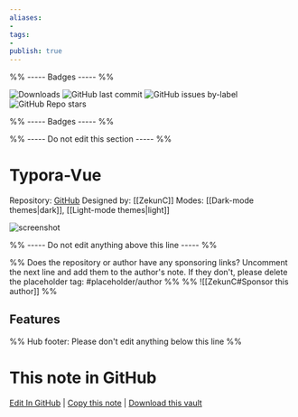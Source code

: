 ```yaml
---
aliases:
- 
tags: 
- 
publish: true
---
```


%% ----- Badges ----- %%

![Downloads](https://img.shields.io/badge/downloads-19532-573E7A?style=for-the-badge&logo=)
![GitHub last commit](https://img.shields.io/github/last-commit/ZekunC/Obsidian-Typora-Vue-Theme?color=573E7A&label=last%20update&logo=github&style=for-the-badge)
![GitHub issues by-label](https://img.shields.io/github/issues/ZekunC/Obsidian-Typora-Vue-Theme/help%20wanted?color=573E7A&logo=github&style=for-the-badge) 
![GitHub Repo stars](https://img.shields.io/github/stars/ZekunC/Obsidian-Typora-Vue-Theme?color=573E7A&logo=github&style=for-the-badge)

%% ----- Badges ----- %%

%% ----- Do not edit this section ----- %%

# Typora-Vue

Repository: [GitHub](https://github.com/ZekunC/Obsidian-Typora-Vue-Theme)
Designed by: [[ZekunC]]
Modes: [[Dark-mode themes|dark]], [[Light-mode themes|light]]



![screenshot](https://github.com/ZekunC/Obsidian-Typora-Vue-Theme/raw/HEAD/obsidian-typora-vue.png)

%% ----- Do not edit anything above this line ----- %% 

%% Does the repository or author have any sponsoring links? Uncomment the next line and add them to the author's note. If they don't, please delete the placeholder tag: #placeholder/author %%
%% ![[ZekunC#Sponsor this author]] %%


## Features



%% Hub footer: Please don't edit anything below this line %%

# This note in GitHub

<span class="git-footer">[Edit In GitHub](https://github.dev/obsidian-community/obsidian-hub/blob/main/02%20-%20Community%20Expansions/02.05%20All%20Community%20Expansions/Themes/Typora-Vue.md "git-hub-edit-note") | [Copy this note](https://raw.githubusercontent.com/obsidian-community/obsidian-hub/main/02%20-%20Community%20Expansions/02.05%20All%20Community%20Expansions/Themes/Typora-Vue.md "git-hub-copy-note") | [Download this vault](https://github.com/obsidian-community/obsidian-hub/archive/refs/heads/main.zip "git-hub-download-vault") </span>
